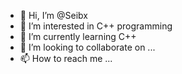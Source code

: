 - 👋 Hi, I’m @Seibx
- 👀 I’m interested in C++ programming
- 🌱 I’m currently learning C++
- 💞️ I’m looking to collaborate on ...
- 📫 How to reach me ...

<!---
Seibx/Seibx is a ✨ special ✨ repository because its `README.md` (this file) appears on your GitHub profile.
You can click the Preview link to take a look at your changes.
--->
